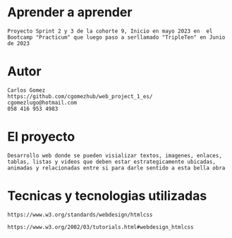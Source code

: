 # Aprender a aprender #

    Proyecto Sprint 2 y 3 de la cohorte 9, Inicio en mayo 2023 en  el Bootcamp "Practicum" que luego paso a serllamado "TripleTen" en Junio de 2023 

# Autor #
    Carlos Gomez
    https://github.com/cgomezhub/web_project_1_es/
    cgomezlugo@hotmail.com
    058 416 953 4983


# El proyecto #
    Desarrollo web donde se pueden visializar textos, imagenes, enlaces, tablas, listas y videos que deben estar estrategicamente ubicadas, animadas y relacionadas entre si para darle sentido a esta bella obra

# Tecnicas y tecnologias utilizadas #
    
    https://www.w3.org/standards/webdesign/htmlcss

    https://www.w3.org/2002/03/tutorials.html#webdesign_htmlcss








